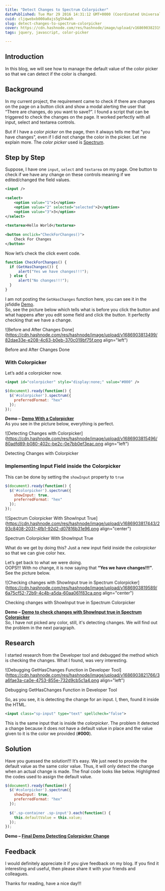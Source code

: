 ```yaml
---
title: "Detect Changes to Spectrum Colorpicker"
datePublished: Tue Mar 29 2016 14:31:12 GMT+0000 (Coordinated Universal Time)
cuid: cljqwebxb000a0ajs5g5h4wbh
slug: detect-changes-to-spectrum-colorpicker
cover: https://cdn.hashnode.com/res/hashnode/image/upload/v1686903823198/60c80859-d7ef-438d-92d3-adecd621ab0a.png
tags: jquery, javascript, color-picker

---
```


## Introduction

In this blog, we will see how to manage the default value of the color picker so that we can detect if the color is changed.

## Background

In my current project, the requirement came to check if there are changes on the page on a button click and show a modal alerting the user that “There are changes, do you want to save?”. I found a script that can be triggered to check the changes on the page. It worked perfectly with all input, select and textarea controls.

But if I have a *color picker* on the page, then it always tells me that "you have changes", even if I did not change the color in the picker. Let me explain more. The *color picker* used is [Spectrum](https://bgrins.github.io/spectrum/).

## Step by Step

Suppose, I have one `input`, `select` and `textarea` on my page. One button to check if we have any change on these controls meaning if we edited/changed the field values.

```xml
<input />
 
<select>
    <option value="1">1</option>
    <option value="2" selected="selected">2</option>
    <option value="3">3</option>
</select>
 
<textarea>Hello World</textarea>
 
<button onclick="CheckForChanges()">
    Check For Changes
</button>
```

Now let’s check the click event code.

```javascript
function CheckForChanges() {
  if (GetHasChanges()) {
      alert("Yes we have changes!!!");
  } else {
      alert("No changes!!!");
  }
}
```

I am not posting the `GetHasChanges` function here, you can see it in the jsfiddle [Demo](https://jsfiddle.net/taditdash/upzy3ajp/).  
So, see the picture below which tells what is before you click the button and what happens after you edit some field and click the button. It perfectly checking that we have a change.

![Before and After Changes Done](https://cdn.hashnode.com/res/hashnode/image/upload/v1686903813499/82dae33e-e208-4c63-b0eb-370c019bf75f.png align="left")

Before and After Changes Done

### With Colorpicker

Let’s add a colorpicker now.

```xml
<input id="colorpicker" style="display:none;" value="#000" />
```

```javascript
$(document).ready(function() {
  $('#colorpicker').spectrum({
    preferredFormat: "hex"
  });
});
```

**Demo –** [**Demo With a Colorpicker**](https://jsfiddle.net/taditdash/upzy3ajp/15/)  
As you see in the picture below, everything is perfect.

![Detecting Changes with Colorpicker](https://cdn.hashnode.com/res/hashnode/image/upload/v1686903815496/80adfd89-b080-402c-be2c-0e7bb0ef3eac.png align="left")

Detecting Changes with Colorpicker

### Implementing Input Field inside the Colorpicker

This can be done by setting the `showInput` property to `true`

```javascript
$(document).ready(function() {
  $('#colorpicker').spectrum({
    showInput: true,
    preferredFormat: "hex"
  });
});
```

![Spectrum Colorpicker With ShowInput True](https://cdn.hashnode.com/res/hashnode/image/upload/v1686903817443/293c8408-2031-4fb1-92d2-d07816b31e96.png align="center")

Spectrum Colorpicker With ShowInput True

What do we get by doing this? Just a new input field inside the *colorpicker* so that we can give color hex.

Let’s get back to what we were doing.  
OOPS!!! With no change, it is now saying that **“Yes we have changes!!!”**. See the picture below.

![Checking changes with ShowInput true in Spectrum Colorpicker](https://cdn.hashnode.com/res/hashnode/image/upload/v1686903819589/6a75cf52-72b9-4c4b-a5da-60aa061f83ca.png align="center")

Checking changes with ShowInput true in Spectrum Colorpicker

**Demo –** [**Demo to check changes with ShowInput true in Spectrum Colorpicker**](https://jsfiddle.net/taditdash/upzy3ajp/16/)  
So, I have not picked any color, still, it's detecting changes. We will find out the problem in the next paragraph.

## Research

I started research from the Developer tool and debugged the method which is checking the changes. What I found, was very interesting.

![Debugging GetHasChanges Function in Developer Tool](https://cdn.hashnode.com/res/hashnode/image/upload/v1686903821766/3a6fae3a-ca0e-4753-855e-732d9cb5c1a4.png align="left")

Debugging GetHasChanges Function in Developer Tool

So, as you see, it is detecting the change for an input. I, then, found it inside the HTML.

```xml
<input class="sp-input" type="text" spellcheck="false">
```

This is the same input that is inside the *colorpicker*. The problem it detected a change because it does not have a default value in place and the value given to it is the color we provided (**#000**).

## Solution

Have you guessed the solution!!! It’s easy. We just need to provide the default value as the same color value. Thus, it will only detect the change when an actual change is made. The final code looks like below. Highlighted the codes used to assign the default value.

```javascript
$(document).ready(function() {
  $('#colorpicker').spectrum({
    showInput: true,
    preferredFormat: "hex"
  });
 
  $('.sp-container .sp-input').each(function() {
    this.defaultValue = this.value;
  });
});
```

**Demo –** [**Final Demo Detecting Colorpicker Change**](https://jsfiddle.net/taditdash/upzy3ajp/)

## Feedback

I would definitely appreciate it if you give feedback on my blog. If you find it interesting and useful, then please share it with your friends and colleagues.

Thanks for reading, have a nice day!!!